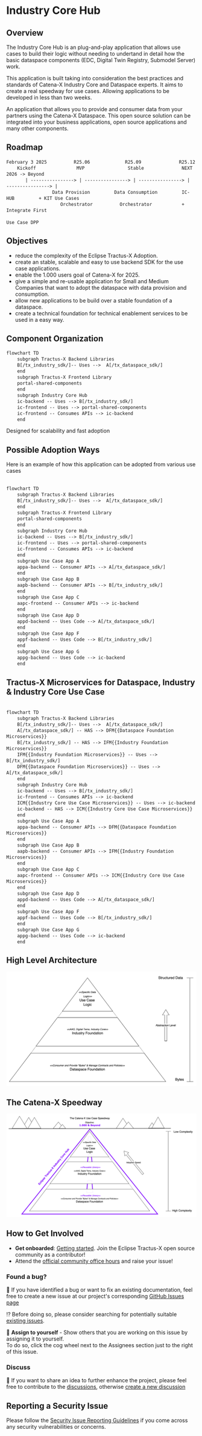 # Industry Core Hub

## Overview

The Industry Core Hub is an plug-and-play application that allows use cases to build their logic without needing to undertand in detail how the basic dataspace components (EDC, Digital Twin Registry, Submodel Server) work.

This application is built taking into consideration the best practices and standards of Catena-X Industry Core and Dataspace experts. It aims to create a real speedway for use cases. Allowing applications to be developed in less than two weeks.

An application that allows you to provide and consumer data from your partners using the Catena-X Dataspace. This open source solution can be integrated into your business applications, open source applications and many other components.

## Roadmap
```
February 3 2025          R25.06             R25.09              R25.12
    Kickoff               MVP                Stable              NEXT              2026 -> Beyond
       | ----------------> | ----------------> | ----------------> |  ----------------> | 
                 Data Provision         Data Consumption         IC-HUB         + KIT Use Cases
                    Orchestrator          Orchestrator           + Integrate First
                                                                    Use Case DPP 
```

## Objectives

- reduce the complexity of the Eclipse Tractus-X Adoption.
- create an stable, scalable and easy to use backend SDK for the use case applications.
- enable the 1.000 users goal of Catena-X for 2025.
- give a simple and re-usable application for Small and Medium Companies that want to adopt the dataspace with data provision and consumption.
- allow new applications to be build over a stable foundation of a dataspace.
- create a technical foundation for technical enablement services to be used in a easy way.

## Component Organization

```mermaid
flowchart TD
    subgraph Tractus-X Backend Libraries
    B[/tx_industry_sdk/]-- Uses -->  A[/tx_dataspace_sdk/]
    end
    subgraph Tractus-X Frontend Library
    portal-shared-components
    end
    subgraph Industry Core Hub
    ic-backend -- Uses --> B[/tx_industry_sdk/]
    ic-frontend -- Uses --> portal-shared-components
    ic-frontend -- Consumes APIs --> ic-backend
    end
```

Designed for scalability and fast adoption

## Possible Adoption Ways

Here is an example of how this application can be adopted from various use cases

```mermaid

flowchart TD
    subgraph Tractus-X Backend Libraries
    B[/tx_industry_sdk/]-- Uses -->  A[/tx_dataspace_sdk/]
    end
    subgraph Tractus-X Frontend Library
    portal-shared-components
    end
    subgraph Industry Core Hub
    ic-backend -- Uses --> B[/tx_industry_sdk/]
    ic-frontend -- Uses --> portal-shared-components
    ic-frontend -- Consumes APIs --> ic-backend
    end
    subgraph Use Case App A
    appa-backend -- Consumer APIs --> A[/tx_dataspace_sdk/]
    end
    subgraph Use Case App B
    aapb-backend -- Consumer APIs --> B[/tx_industry_sdk/]
    end
    subgraph Use Case App C
    aapc-frontend -- Consumer APIs --> ic-backend 
    end
    subgraph Use Case App D
    appd-backend -- Uses Code --> A[/tx_dataspace_sdk/]
    end
    subgraph Use Case App F
    appf-backend -- Uses Code --> B[/tx_industry_sdk/]
    end
    subgraph Use Case App G
    appg-backend -- Uses Code --> ic-backend
    end

```

## Tractus-X Microservices for Dataspace, Industry & Industry Core Use Case

```mermaid

flowchart TD
    subgraph Tractus-X Backend Libraries
    B[/tx_industry_sdk/]-- Uses -->  A[/tx_dataspace_sdk/]
    A[/tx_dataspace_sdk/] -- HAS --> DFM{{Dataspace Foundation Microservices}}
    B[/tx_industry_sdk/] -- HAS --> IFM{{Industry Foundation Microservices}}
    IFM{{Industry Foundation Microservices}} -- Uses --> B[/tx_industry_sdk/]
    DFM{{Dataspace Foundation Microservices}} -- Uses --> A[/tx_dataspace_sdk/]
    end
    subgraph Industry Core Hub
    ic-backend -- Uses --> B[/tx_industry_sdk/]
    ic-frontend -- Consumes APIs --> ic-backend
    ICM{{Industry Core Use Case Microservices}} -- Uses --> ic-backend
    ic-backend -- HAS --> ICM{{Industry Core Use Case Microservices}}
    end
    subgraph Use Case App A
    appa-backend -- Consumer APIs --> DFM{{Dataspace Foundation Microservices}}
    end
    subgraph Use Case App B
    aapb-backend -- Consumer APIs --> IFM{{Industry Foundation Microservices}}
    end
    subgraph Use Case App C
    aapc-frontend -- Consumer APIs --> ICM{{Industry Core Use Case Microservices}}
    end
    subgraph Use Case App D
    appd-backend -- Uses Code --> A[/tx_dataspace_sdk/]
    end
    subgraph Use Case App F
    appf-backend -- Uses Code --> B[/tx_industry_sdk/]
    end
    subgraph Use Case App G
    appg-backend -- Uses Code --> ic-backend
    end
```

## High Level Architecture

![High Level Architecture](./docs/architecture/media/Abstraction%20Levels.drawio.svg)

## The Catena-X Speedway

![Tractus-X Speedway](./docs/architecture/media/catena-x-speedway.svg)

## How to Get Involved

- **Get onboarded**: [Getting started](https://eclipse-tractusx.github.io/docs/oss/getting-started/). Join the Eclipse Tractus-X open source community as a contributor!
- Attend the [official community office hours](https://eclipse-tractusx.github.io/community/open-meetings/#Community%20Office%20Hour) and raise your issue!


### Found a bug?

👀 If you have identified a bug or want to fix an existing documentation, feel free to create a new issue at our project's corresponding [GitHub Issues page](https://github.com/eclipse-tractusx/industry-core-hub/issues/new/choose)

 ⁉️ Before doing so, please consider searching for potentially suitable [existing issues](https://github.com/eclipse-tractusx/industry-core-hub/issues).

🙋 **Assign to yourself** - Show others that you are working on this issue by assigning it to yourself.
<br> To do so, click the cog wheel next to the Assignees section just to the right of this issue.

### Discuss

📣 If you want to share an idea to further enhance the project, please feel free to contribute to the [discussions](https://github.com/eclipse-tractusx/industry-core-hub/discussions),
otherwise [create a new discussion](https://github.com/eclipse-tractusx/industry-core-hub/discussions/new/choose)

## Reporting a Security Issue

Please follow the [Security Issue Reporting Guidelines](https://eclipse-tractusx.github.io/docs/release/trg-7/trg-7-01#security-file) if you come across any security vulnerabilities or concerns.
